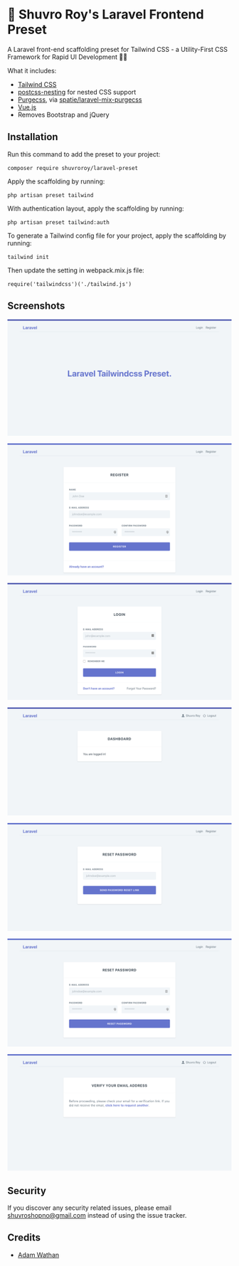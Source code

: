 # 🚀 Shuvro Roy's Laravel Frontend Preset

A Laravel front-end scaffolding preset for Tailwind CSS - a Utility-First CSS Framework for Rapid UI Development 👌🏻

What it includes:

- [Tailwind CSS](https://tailwindcss.com)
- [postcss-nesting](https://github.com/jonathantneal/postcss-nesting) for nested CSS support
- [Purgecss](https://www.purgecss.com/), via [spatie/laravel-mix-purgecss](https://github.com/spatie/laravel-mix-purgecss)
- [Vue.js](https://vuejs.org/)
- Removes Bootstrap and jQuery

## Installation

Run this command to add the preset to your project:

```
composer require shuvroroy/laravel-preset
```

Apply the scaffolding by running:

```
php artisan preset tailwind
```

With authentication layout, apply the scaffolding by running:

```
php artisan preset tailwind:auth
```

To generate a Tailwind config file for your project, apply the scaffolding by running:

```
tailwind init
```

Then update the setting in webpack.mix.js file:

```
require('tailwindcss')('./tailwind.js')
```

## Screenshots

![Welcome](/screenshots/welcome.png)

![Register](/screenshots/register.png)

![Login](/screenshots/login.png)

![Home](/screenshots/home.png)

![Reset Password](/screenshots/reset-password.png)

![Send Password Reset](/screenshots/change-password-form.png)

![Verify](/screenshots/verify.png)

## Security

If you discover any security related issues, please email shuvroshopno@gmail.com instead of using the issue tracker.

## Credits

- [Adam Wathan](https://github.com/adamwathan)

